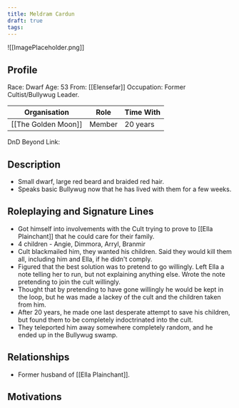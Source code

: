 ```yaml
---
title: Meldram Cardun
draft: true
tags:
---
```

![[ImagePlaceholder.png]]

## Profile
Race: Dwarf
Age: 53
From: [[Elensefar]]
Occupation: Former Cultist/Bullywug Leader.

| Organisation        | Role   | Time With |
| ------------------- | ------ | --------- |
| [[The Golden Moon]] | Member | 20 years  |

DnD Beyond Link:

## Description
- Small dwarf, large red beard and braided red hair.
- Speaks basic Bullywug now that he has lived with them for a few weeks.
## Roleplaying and Signature Lines
- Got himself into involvements with the Cult trying to prove to [[Ella Plainchant]] that he could care for their family.
- 4 children - Angie, Dimmora, Arryl, Branmir
- Cult blackmailed him, they wanted his children. Said they would kill them all, including him and Ella, if he didn't comply.
- Figured that the best solution was to pretend to go willingly. Left Ella a note telling her to run, but not explaining anything else. Wrote the note pretending to join the cult willingly.
- Thought that by pretending to have gone willingly he would be kept in the loop, but he was made a lackey of the cult and the children taken from him.
- After 20 years, he made one last desperate attempt to save his children, but found them to be completely indoctrinated into the cult.
- They teleported him away somewhere completely random, and he ended up in the Bullywug swamp.
## Relationships
- Former husband of [[Ella Plainchant]].
## Motivations




